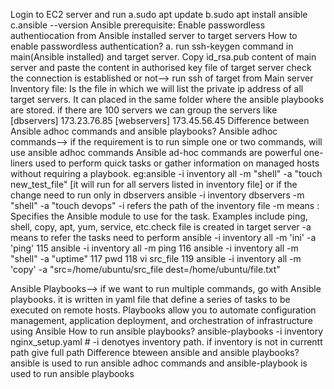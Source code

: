 Login to EC2 server and run
      a.sudo apt update
      b.sudo apt install ansible
      c.ansible --version
Ansible prerequisite: Enable passwordless authentiocation from Ansible installed server to target servers
How to enable passwordless authentication?
      a. run ssh-keygen command in  main(Ansible installed) and target server. Copy id_rsa.pub content of main server and paste the content in authorised key file of target server
      check the connection is established or not--> run ssh <privateIP> of target from Main server
Inventory file: Is the file in which we will  list the private ip address of all target servers. It can  placed in the same folder where the ansible playbooks are stored. if there are 100 servers we can group the servers
like
[dbservers] 
173.23.76.85
[webservers]
173.45.56.45
Difference between Ansible adhoc commands and ansible playbooks?
Ansible adhoc commands--> if the requirement is to run  simple one or two commands, will use ansible adhoc commands
Ansible ad-hoc commands are powerful one-liners used to perform quick tasks or gather information on managed hosts without requiring a playbook.
    eg:ansible -i inventory all -m "shell" -a "touch new_test_file" [it will run for all servers listed in inventory file] or if the change need to run only in dbservers ansible -i inventory dbservers -m "shell" -a "touch devops"
    -i refers the path of the inventory file
    -m means <module>: Specifies the Ansible module to use for the task. Examples include ping, shell, copy, apt, yum, service, etc.check file is created in target server
    -a means to refer the tasks need to perform
    ansible -i inventory all -m 'ini' -a 'ping'
  115  ansible -i inventory all -m ping
  116  ansible -i inventory all -m "shell" -a "uptime"
  117  pwd
  118  vi src_file
  119  ansible -i inventory all -m 'copy' -a "src=/home/ubuntu/src_file dest=/home/ubuntu/file.txt"

Ansible Playbooks--> if we want to run multiple commands, go with Ansible playbooks. it is written in yaml file that define a series of tasks to be executed on remote hosts. Playbooks allow you to automate configuration management, application deployment, and orchestration of infrastructure using Ansible
How to run ansible playbooks?
ansible-playbooks -i inventory nginx_setup.yaml    # -i denotyes inventory path. if inventory is not in currentt path give full path
Difference bteween ansible and ansible playbooks?
 ansible is used to run  ansible adhoc commands and ansible-playbook is used to run ansible playbooks
      
